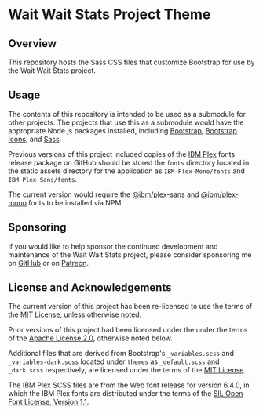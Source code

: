 # Wait Wait Stats Project Theme

## Overview

This repository hosts the Sass CSS files that customize Bootstrap for use by the Wait Wait Stats project.

## Usage

The contents of this repository is intended to be used as a submodule for other projects. The projects that use this as a submodule would have the appropriate Node.js packages installed, including [Bootstrap](https://getbootstrap.com/), [Bootstrap Icons](https://icons.getbootstrap.com/), and [Sass](https://sass-lang.com/).

Previous versions of this project included copies of the [IBM Plex](https://github.com/IBM/plex/) fonts release package on GitHub should be stored the `fonts` directory located in the static assets directory for the application as `IBM-Plex-Mono/fonts` and `IBM-Plex-Sans/fonts`.

The current version would require the [@ibm/plex-sans](https://www.npmjs.com/package/@ibm/plex-sans) and [@ibm/plex-mono](https://www.npmjs.com/package/@ibm/plex-mono) fonts to be installed via NPM.

## Sponsoring

If you would like to help sponsor the continued development and maintenance of the Wait Wait Stats project, please consider sponsoring me on [GitHub](https://github.com/sponsors/questionlp) or on [Patreon](https://patreon.com/Linh_Pham).

## License and Acknowledgements

The current version of this project has been re-licensed to use the terms of the [MIT License](./LICENSE), unless otherwise noted.

Prior versions of this project had been licensed under the under the terms of the [Apache License 2.0](./LICENSE-APACHE), otherwise noted below.

Additional files that are derived from Bootstrap's `_variables.scss` and `_variables-dark.scss` located under `themes` as `_default.scss` and `_dark.scss` respectively, are licensed under the terms of the [MIT License](https://github.com/twbs/bootstrap/blob/main/LICENSE).

The IBM Plex SCSS files are from the Web font release for version 6.4.0, in which the IBM Plex fonts are distributed under the terms of the [SIL Open Font License, Version 1.1](https://github.com/IBM/plex/blob/v6.4.0/LICENSE.txt).

